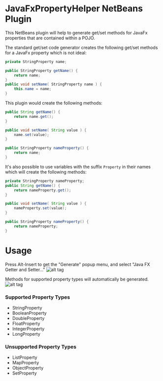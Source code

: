 # JavaFxPropertyHelper NetBeans Plugin

This NetBeans plugin will help to generate get/set methods for JavaFx properties 
that are contained within a POJO.

The standard get/set code generator creates the following get/set methods for a 
JavaFx property which is not ideal:

```java
private StringProperty name;

public StringProperty getName() { 
    return name;
}
public void setName( StringProperty name ) {
    this.name = name;
}
```

This plugin would create the following methods:

```java
public String getName() {
    return name.get();
}

public void setName( String value ) {
    name.set(value);
}

public StringProperty nameProperty() {
    return name;
}
```

It's also possible to use variables with the suffix `Property` in their names 
which will create the following methods: 

```java
private StringProperty nameProperty;
public String getName() {
    return nameProperty.get();
}

public void setName( String value ) {
    nameProperty.set(value);
}

public StringProperty nameProperty() {
    return nameProperty;
}
```



# Usage

Press Alt-Insert to get the "Generate" popup menu, and select "Java FX Getter and Setter..."
![alt tag](https://rterp.files.wordpress.com/2015/11/nb-plugin-11.png)


Methods for supported property types will automatically be generated.
![alt tag](https://rterp.files.wordpress.com/2015/11/nb-plugin-2.png)



### Supported Property Types
* StringProperty
* BooleanProperty
* DoubleProperty
* FloatProperty
* IntegerProperty
* LongProperty



### Unsupported Property Types
* ListProperty
* MapProperty
* ObjectProperty
* SetProperty

